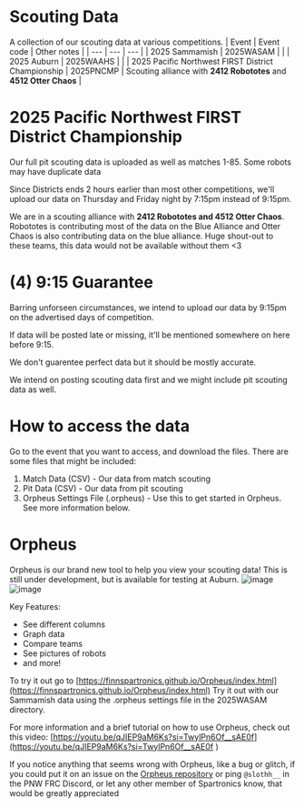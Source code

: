 # Scouting Data
A collection of our scouting data at various competitions.
| Event | Event code | Other notes |
| --- | --- | --- | 
| 2025 Sammamish | 2025WASAM |  |
| 2025 Auburn | 2025WAAHS |  |
| 2025 Pacific Northwest FIRST District Championship | 2025PNCMP | Scouting alliance with **2412 Robototes** and **4512 Otter Chaos** |

# 2025 Pacific Northwest FIRST District Championship
Our full pit scouting data is uploaded as well as matches 1-85. Some robots may have duplicate data

Since Districts ends 2 hours earlier than most other competitions, we'll upload our data on Thursday and Friday night by 7:15pm instead of 9:15pm.

We are in a scouting alliance with **2412 Robototes and 4512 Otter Chaos**. Robototes is contributing most of the data on the Blue Alliance and Otter Chaos is also contributing data on the blue alliance. Huge shout-out to these teams, this data would not be available without them <3

# (4) 9:15 Guarantee
Barring unforseen circumstances, we intend to upload our data by 9:15pm on the advertised days of competition.

If data will be posted late or missing, it'll be mentioned somewhere on here before 9:15.

We don't guarentee perfect data but it should be mostly accurate.

We intend on posting scouting data first and we might include pit scouting data as well.

# How to access the data
Go to the event that you want to access, and download the files.
There are some files that might be included:
1. Match Data (CSV) - Our data from match scouting
2. Pit Data (CSV) - Our data from pit scouting
3. Orpheus Settings File (.orpheus) - Use this to get started in Orpheus. See more information below.

# Orpheus
Orpheus is our brand new tool to help you view your scouting data! This is still under development, but is available for testing at Auburn.
![image](https://github.com/user-attachments/assets/9f51a469-a0ec-41e9-8fc4-d0ecb60f7a4b)
![image](https://github.com/user-attachments/assets/22047380-aeb6-4429-bde9-9d1e6eb7f91d)

Key Features:
- See different columns
- Graph data
- Compare teams
- See pictures of robots
- and more!

To try it out go to [https://finnspartronics.github.io/Orpheus/index.html](https://finnspartronics.github.io/Orpheus/index.html)
Try it out with our Sammamish data using the .orpheus settings file in the 2025WASAM directory.

For more information and a brief tutorial on how to use Orpheus, check out this video:
[https://youtu.be/qJIEP9aM6Ks?si=TwylPn6Of__sAE0f](https://youtu.be/qJIEP9aM6Ks?si=TwylPn6Of__sAE0f )

If you notice anything that seems wrong with Orpheus, like a bug or glitch, if you could put it on an issue on the [Orpheus repository](https://github.com/FinnSpartronics/Orpheus) or ping `@slothh__` in the PNW FRC Discord, or let any other member of Spartronics know, that would be greatly appreciated
